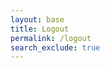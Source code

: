 ```yaml
---
layout: base
title: Logout
permalink: /logout
search_exclude: true
---
```


<script type="module">
    ///////////////////////
    //logout python
    import { fetchOptions, pythonURI } from '{{site.baseurl}}/assets/js/api/config.js';
    const URL = pythonURI + '/api/authenticate'; // Assuming pythonURI is defined elsewhere
    const options = {
        ...fetchOptions, // Assuming fetchOptions is defined elsewhere and includes necessary headers, etc.
        method: 'DELETE',
    };
    console.log('Logout clicked');

    fetch(URL, options)
        .then(response => {
            if (response.ok) {
                window.location.href = "{{site.baseurl}}/login";
                // Successfully called the logout endpoint, now redirect to the current page
            } else {
                // Handle response not ok (e.g., display an error message)
                console.error('Logout failed:', response.statusText);
            }
        })
        .catch(error => {
            // Handle any errors that occurred during the fetch
            console.error('Error during logout:', error);
        });
</script>

<script type="module">
    ///////////////////////
    //logout java
    import { fetchOptions, javaURI } from '{{site.baseurl}}/assets/js/api/config.js';
    const URL = javaURI + '/my/logout'; // Assuming javaURI is defined elsewhere
    const options = {
        ...fetchOptions, // Assumes fetchOptions contains necessary headers
        method: 'POST',
        credentials: 'include', // Ensures cookies like JWT are sent with the request
    };
    
    console.log('Logout clicked');

    fetch(URL, options)
        .then(response => {
            if (response.redirected) {
                window.location.href = response.url; // Redirect as per response
            } else if (response.ok) {
                window.location.href = "{{site.baseurl}}/toolkit-login";
            } else {
                console.error('Logout failed:', response.statusText);
            }
        })
        .catch(error => {
            console.error('Error during logout:', error);
        });
</script>
